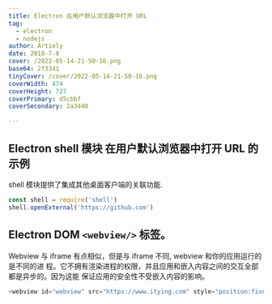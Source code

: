 ```yaml
---
title: Electron 在用户默认浏览器中打开 URL
tag:
  - electron
  - nodejs
author: Artiely
date: 2018-7-8
cover: /2022-05-14-21-50-16.png
base64: 2f3341
tinyCover: /cover/2022-05-14-21-50-16.png
coverWidth: 474
coverHeight: 727
coverPrimary: d5cbbf
coverSecondary: 2a3440

---
```



##  Electron shell 模块 在用户默认浏览器中打开 URL 的示例

shell 模块提供了集成其他桌面客户端的关联功能.
```js
const shell = require('shell')
shell.openExternal('https://github.com')
```
##  Electron DOM `<webview/>` 标签。
Webview 与 iframe 有点相似，但是与 iframe 不同, webview 和你的应用运行的是不同的进 程。它不拥有渲染进程的权限，并且应用和嵌入内容之间的交互全部都是异步的。因为这能 保证应用的安全性不受嵌入内容的影响。
```js
<webview id="webview" src="https://www.itying.com" style="position:fixed; width:100%; height:100%"> </webview>
```